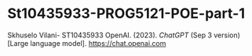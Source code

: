 # St10435933-PROG5121-POE-part-1
Skhuselo Vilani- ST10435933
OpenAI. (2023). *ChatGPT* (Sep 3 version) [Large language model]. https://chat.openai.com

